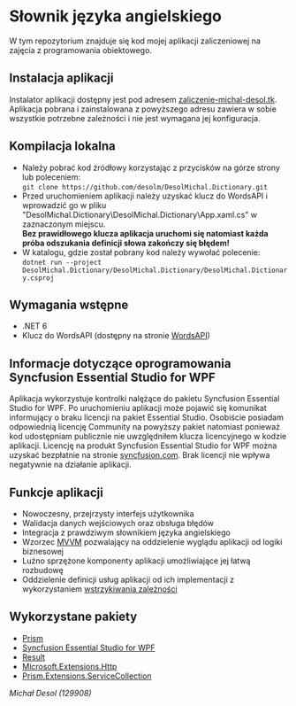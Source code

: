 
# Słownik języka angielskiego
W tym repozytorium znajduje się kod mojej aplikacji zaliczeniowej na zajęcia z programowania obiektowego.
## Instalacja aplikacji
Instalator aplikacji dostępny jest pod adresem [zaliczenie-michal-desol.tk](http://zaliczenie-michal-desol.tk/).  
Aplikacja pobrana i zainstalowana z powyższego adresu zawiera w sobie wszystkie potrzebne zależności i nie jest wymagana jej konfiguracja.
## Kompilacja lokalna
 - Należy pobrać kod źródłowy korzystając z przycisków na górze strony lub poleceniem:  
`git clone https://github.com/desolm/DesolMichal.Dictionary.git`
 - Przed uruchomieniem aplikacji należy uzyskać klucz do WordsAPI i wprowadzić go w pliku "DesolMichal.Dictionary\DesolMichal.Dictionary\App.xaml.cs" w zaznaczonym miejscu.  
**Bez prawidłowego klucza aplikacja uruchomi się natomiast każda próba odszukania definicji słowa zakończy się błędem!**
 - W katalogu, gdzie został pobrany kod należy wywołać polecenie:  
`dotnet run --project DesolMichal.Dictionary/DesolMichal.Dictionary/DesolMichal.Dictionary.csproj`
## Wymagania wstępne
 - .NET 6
 - Klucz do WordsAPI (dostępny na stronie [WordsAPI](https://rapidapi.com/dpventures/api/wordsapi/pricing))
## Informacje dotyczące oprogramowania Syncfusion Essential Studio for WPF
Aplikacja wykorzystuje kontrolki nalężące do pakietu Syncfusion Essential Studio for WPF. Po uruchomieniu aplikacji może pojawić się komunikat informujący o braku licencji na pakiet Essential Studio. Osobiście posiadam odpowiednią licencję Community na powyższy pakiet natomiast ponieważ kod udostępniam publicznie nie uwzględniłem klucza licencyjnego w kodzie aplikacji. Licencję na produkt Syncfusion Essential Studio for WPF można uzyskać bezpłatnie na stronie [syncfusion.com](https://www.syncfusion.com/products/communitylicense). Brak licencji nie wpływa negatywnie na działanie aplikacji.
## Funkcje aplikacji
 - Nowoczesny, przejrzysty interfejs użytkownika
 - Walidacja danych wejściowych oraz obsługa błędów
 - Integracja z prawdziwym słownikiem języka angielskiego
 - Wzorzec [MVVM](https://en.wikipedia.org/wiki/Model%E2%80%93view%E2%80%93viewmodel) pozwalający na oddzielenie wyglądu aplikacji od logiki biznesowej
 - Luźno sprzężone komponenty aplikacji umożliwiające jej łatwą rozbudowę
 - Oddzielenie definicji usług aplikacji od ich implementacji z wykorzystaniem [wstrzykiwania zależności](https://en.wikipedia.org/wiki/Dependency_injection)
## Wykorzystane pakiety
 - [Prism](https://github.com/PrismLibrary/Prism)
 - [Syncfusion Essential Studio for WPF](https://www.syncfusion.com/wpf-controls)
 - [Result](https://github.com/ardalis/Result)
 - [Microsoft.Extensions.Http](https://www.nuget.org/packages/Microsoft.Extensions.Http/)
 - [Prism.Extensions.ServiceCollection](https://github.com/juner/Prism.Extensions.ServiceCollection)

*Michał Desol (129908)*
